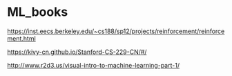 # ML_books

https://inst.eecs.berkeley.edu/~cs188/sp12/projects/reinforcement/reinforcement.html

https://kivy-cn.github.io/Stanford-CS-229-CN/#/

http://www.r2d3.us/visual-intro-to-machine-learning-part-1/

